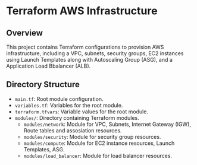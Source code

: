 # Terraform AWS Infrastructure

## Overview

This project contains Terraform configurations to provision AWS infrastructure, including a VPC, subnets, security groups, EC2 instances using Launch Templates along with Autoscaling Group (ASG), and a Application Load Bbalancer (ALB).

## Directory Structure

- `main.tf`: Root module configuration.
- `variables.tf`: Variables for the root module.
- `terraform.tfvars`: Variable values for the root module.
- `modules/`: Directory containing Terraform modules.
  - `modules/network`: Module for VPC, Subnets, Internet Gateway (IGW), Route tables and assosiation resources.
  - `modules/security`: Module for security group resources.
  - `modules/compute`: Module for EC2 instance resources, Launch Templates, ASG.
  - `modules/load_balancer`: Module for load balancer resources.